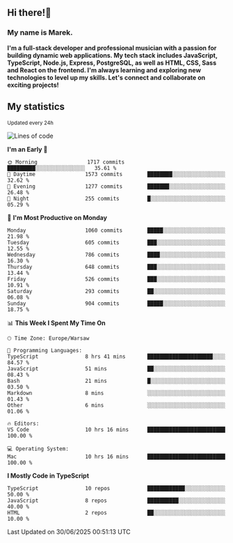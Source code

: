 ## Hi there!👋 ##
### My name is Marek. ###

**I'm a full-stack developer and professional musician with a passion for building dynamic web applications. My tech stack includes JavaScript, TypeScript, Node.js, Express, PostgreSQL, as well as HTML, CSS, Sass and React on the frontend. I'm always learning and exploring new technologies to level up my skills. Let's connect and collaborate on exciting projects!**

## My statistics ##
<sub>Updated every 24h</sub>
<!--START_SECTION:waka-->
![Lines of code](https://img.shields.io/badge/From%20Hello%20World%20I%27ve%20Written-539.0%20thousand%20lines%20of%20code-blue)

**I'm an Early 🐤** 

```text
🌞 Morning                1717 commits        █████████░░░░░░░░░░░░░░░░   35.61 % 
🌆 Daytime                1573 commits        ████████░░░░░░░░░░░░░░░░░   32.62 % 
🌃 Evening                1277 commits        ███████░░░░░░░░░░░░░░░░░░   26.48 % 
🌙 Night                  255 commits         █░░░░░░░░░░░░░░░░░░░░░░░░   05.29 % 
```
📅 **I'm Most Productive on Monday** 

```text
Monday                   1060 commits        █████░░░░░░░░░░░░░░░░░░░░   21.98 % 
Tuesday                  605 commits         ███░░░░░░░░░░░░░░░░░░░░░░   12.55 % 
Wednesday                786 commits         ████░░░░░░░░░░░░░░░░░░░░░   16.30 % 
Thursday                 648 commits         ███░░░░░░░░░░░░░░░░░░░░░░   13.44 % 
Friday                   526 commits         ███░░░░░░░░░░░░░░░░░░░░░░   10.91 % 
Saturday                 293 commits         ██░░░░░░░░░░░░░░░░░░░░░░░   06.08 % 
Sunday                   904 commits         █████░░░░░░░░░░░░░░░░░░░░   18.75 % 
```


📊 **This Week I Spent My Time On** 

```text
🕑︎ Time Zone: Europe/Warsaw

💬 Programming Languages: 
TypeScript               8 hrs 41 mins       █████████████████████░░░░   84.57 % 
JavaScript               51 mins             ██░░░░░░░░░░░░░░░░░░░░░░░   08.43 % 
Bash                     21 mins             █░░░░░░░░░░░░░░░░░░░░░░░░   03.50 % 
Markdown                 8 mins              ░░░░░░░░░░░░░░░░░░░░░░░░░   01.43 % 
Other                    6 mins              ░░░░░░░░░░░░░░░░░░░░░░░░░   01.06 % 

🔥 Editors: 
VS Code                  10 hrs 16 mins      █████████████████████████   100.00 % 

💻 Operating System: 
Mac                      10 hrs 16 mins      █████████████████████████   100.00 % 
```

**I Mostly Code in TypeScript** 

```text
TypeScript               10 repos            ████████████░░░░░░░░░░░░░   50.00 % 
JavaScript               8 repos             ██████████░░░░░░░░░░░░░░░   40.00 % 
HTML                     2 repos             ██░░░░░░░░░░░░░░░░░░░░░░░   10.00 % 
```




 Last Updated on 30/06/2025 00:51:13 UTC
<!--END_SECTION:waka-->

<!--
**MarekSax/MarekSax** is a ✨ _special_ ✨ repository because its `README.md` (this file) appears on your GitHub profile.

Here are some ideas to get you started:

- 🔭 I’m currently working on ...
- 🌱 I’m currently learning ...
- 👯 I’m looking to collaborate on ...
- 🤔 I’m looking for help with ...
- 💬 Ask me about ...
- 📫 How to reach me: ...
- 😄 Pronouns: ...
- ⚡ Fun fact: ...
-->
